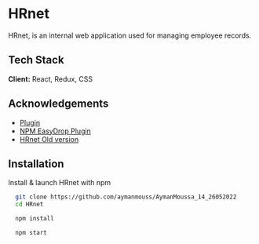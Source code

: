 # HRnet

HRnet, is an internal web application used for managing employee records.


## Tech Stack

**Client:** React, Redux, CSS



## Acknowledgements

 - [Plugin](https://github.com/aymanmouss/Moussa_Ayman_1_code_plugin_jQuery_26052022)
 - [NPM EasyDrop Plugin](https://www.npmjs.com/package/easy-drop)
 - [HRnet Old version](https://github.com/OpenClassrooms-Student-Center/P12_Front-end)


## Installation

Install & launch HRnet with npm
```bash
  git clone https://github.com/aymanmouss/AymanMoussa_14_26052022
  cd HRnet
```
```bash
  npm install
```
```bash
  npm start
```
    
